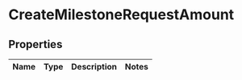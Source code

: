 

# CreateMilestoneRequestAmount


## Properties

| Name | Type | Description | Notes |
|------------ | ------------- | ------------- | -------------|



